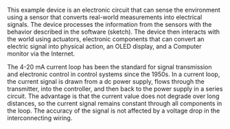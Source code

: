This example device is an electronic circuit that can sense the environment using a sensor that converts real-world measurements into electrical signals. The device processes the information from the sensors with the behavior described in the software (sketch). The device then interacts with the world using actuators, electronic components that can convert an electric signal into physical action, an OLED display, and a Computer monitor via the Internet. 

The 4-20 mA current loop has been the standard for signal transmission and electronic control in control systems since the 1950s. In a current loop, the current signal is drawn from a dc power supply, flows through the transmitter, into the controller, and then back to the power supply in a series circuit. The advantage is that the current value does not degrade over long distances, so the current signal remains constant through all components in the loop. The accuracy of the signal is not affected by a voltage drop in the interconnecting wiring.


